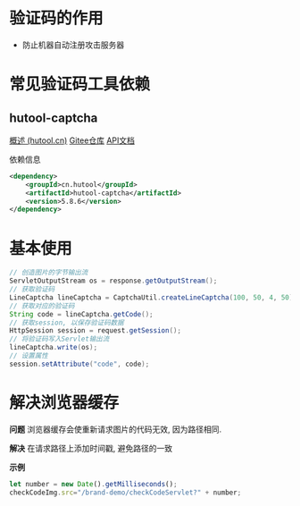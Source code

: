 
# 验证码的作用

- 防止机器自动注册攻击服务器

# 常见验证码工具依赖

## hutool-captcha

[概述 (hutool.cn)](https://www.hutool.cn/docs/#/captcha/%E6%A6%82%E8%BF%B0)
[Gitee仓库](https://gitee.com/dromara/hutool/tree/v5-master/hutool-captcha)
[API文档](https://apidoc.gitee.com/dromara/hutool/)

依赖信息
```xml
<dependency>  
    <groupId>cn.hutool</groupId>  
    <artifactId>hutool-captcha</artifactId>  
    <version>5.8.6</version>  
</dependency>
```

# 基本使用

```java
// 创造图片的字节输出流  
ServletOutputStream os = response.getOutputStream();  
// 获取验证码  
LineCaptcha lineCaptcha = CaptchaUtil.createLineCaptcha(100, 50, 4, 50);  
// 获取对应的验证码
String code = lineCaptcha.getCode();  
// 获取session, 以保存验证码数据
HttpSession session = request.getSession();  
// 将验证码写入Servlet输出流
lineCaptcha.write(os);  
// 设置属性
session.setAttribute("code", code);
```

# 解决浏览器缓存

**问题**
浏览器缓存会使重新请求图片的代码无效, 因为路径相同.

**解决**
在请求路径上添加时间戳, 避免路径的一致

**示例**
```js
let number = new Date().getMilliseconds();  
checkCodeImg.src="/brand-demo/checkCodeServlet?" + number;
```









